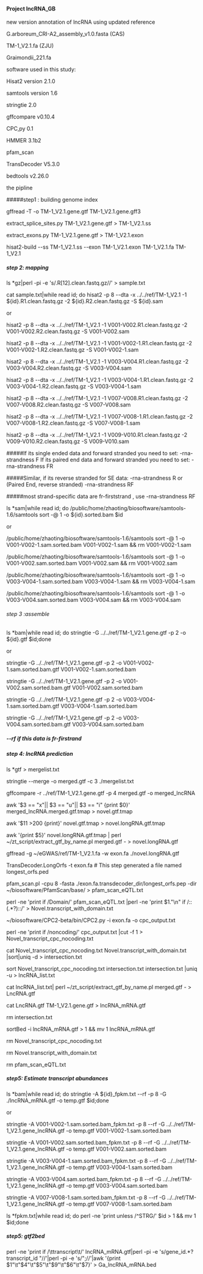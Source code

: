 #### Project lncRNA_GB

new version annotation of lncRNA using updated reference

G.arboreum_CRI-A2_assembly_v1.0.fasta (CAS)

TM-1_V2.1.fa (ZJU)

Graimondii_221.fa

software used in this study:

Hisat2 version 2.1.0

samtools version 1.6

stringtie 2.0

gffcompare v0.10.4

CPC,py 0.1

HMMER 3.1b2

pfam_scan

TransDecoder V5.3.0

bedtools v2.26.0

the pipline

#####step1 : building genome index

gffread -T -o TM-1_V2.1.gene.gtf TM-1_V2.1.gene.gff3

extract_splice_sites.py TM-1_V2.1.gene.gtf > TM-1_V2.1.ss 

extract_exons.py TM-1_V2.1.gene.gtf > TM-1_V2.1.exon

hisat2-build --ss TM-1_V2.1.ss --exon TM-1_V2.1.exon TM-1_V2.1.fa TM-1_V2.1

##### step 2: mapping

ls *gz|perl -pi -e 's/.R[12].clean.fastq.gz//' > sample.txt

cat sample.txt|while read id; do hisat2 -p 8 --dta -x ../../ref/TM-1_V2.1 -1 ${id}.R1.clean.fastq.gz -2 
${id}.R2.clean.fastq.gz -S ${id}.sam

or

hisat2 -p 8 --dta -x ../../ref/TM-1_V2.1 -1 V001-V002.R1.clean.fastq.gz -2 V001-V002.R2.clean.fastq.gz -S V001-V002.sam

hisat2 -p 8 --dta -x ../../ref/TM-1_V2.1 -1 V001-V002-1.R1.clean.fastq.gz -2 V001-V002-1.R2.clean.fastq.gz -S V001-V002-1.sam

hisat2 -p 8 --dta -x ../../ref/TM-1_V2.1 -1 V003-V004.R1.clean.fastq.gz -2 V003-V004.R2.clean.fastq.gz -S V003-V004.sam

hisat2 -p 8 --dta -x ../../ref/TM-1_V2.1 -1 V003-V004-1.R1.clean.fastq.gz -2 V003-V004-1.R2.clean.fastq.gz -S V003-V004-1.sam

hisat2 -p 8 --dta -x ../../ref/TM-1_V2.1 -1 V007-V008.R1.clean.fastq.gz -2 V007-V008.R2.clean.fastq.gz -S V007-V008.sam

hisat2 -p 8 --dta -x ../../ref/TM-1_V2.1 -1 V007-V008-1.R1.clean.fastq.gz -2 V007-V008-1.R2.clean.fastq.gz -S V007-V008-1.sam

hisat2 -p 8 --dta -x ../../ref/TM-1_V2.1 -1 V009-V010.R1.clean.fastq.gz -2 V009-V010.R2.clean.fastq.gz -S V009-V010.sam

#####If its single ended data and forward stranded you need to set: -rna-strandness F If its paired end data and forward stranded you need to set: -rna-strandness FR

#####Similar, if its reverse stranded for SE data: -rna-strandness R or (Paired End, reverse stranded) -rna-strandness RF

#####most strand-specific data are fr-firststrand , use -rna-strandness RF

 ls *sam|while read id; do /public/home/zhaoting/biosoftware/samtools-1.6/samtools sort -@ 1 -o ${id}.sorted.bam $id 
 
or

/public/home/zhaoting/biosoftware/samtools-1.6/samtools sort -@ 1 -o V001-V002-1.sam.sorted.bam V001-V002-1.sam && rm V001-V002-1.sam

/public/home/zhaoting/biosoftware/samtools-1.6/samtools sort -@ 1 -o V001-V002.sam.sorted.bam V001-V002.sam && rm V001-V002.sam

/public/home/zhaoting/biosoftware/samtools-1.6/samtools sort -@ 1 -o V003-V004-1.sam.sorted.bam V003-V004-1.sam && rm V003-V004-1.sam

/public/home/zhaoting/biosoftware/samtools-1.6/samtools sort -@ 1 -o V003-V004.sam.sorted.bam V003-V004.sam && rm V003-V004.sam

###### step 3 :assemble

ls *bam|while read id; do stringtie -G ../../ref/TM-1_V2.1.gene.gtf -p 2 -o ${id}.gtf $id;done

or

stringtie -G ../../ref/TM-1_V2.1.gene.gtf -p 2 -o V001-V002-1.sam.sorted.bam.gtf V001-V002-1.sam.sorted.bam

stringtie -G ../../ref/TM-1_V2.1.gene.gtf -p 2 -o V001-V002.sam.sorted.bam.gtf V001-V002.sam.sorted.bam

stringtie -G ../../ref/TM-1_V2.1.gene.gtf -p 2 -o V003-V004-1.sam.sorted.bam.gtf V003-V004-1.sam.sorted.bam

stringtie -G ../../ref/TM-1_V2.1.gene.gtf -p 2 -o V003-V004.sam.sorted.bam.gtf V003-V004.sam.sorted.bam

##### --rf if this data is fr-firstrand


##### step 4: lncRNA prediction

ls *gtf > mergelist.txt

stringtie --merge -o merged.gtf -c 3 ./mergelist.txt

gffcompare -r ../ref/TM-1_V2.1.gene.gtf -p 4 merged.gtf -o merged_lncRNA

awk '$3 == "x"|| $3 == "u"|| $3 == "i" {print $0}' merged_lncRNA.merged.gtf.tmap > novel.gtf.tmap

awk '$11 >200 {print}' novel.gtf.tmap > novel.longRNA.gtf.tmap

awk '{print $5}' novel.longRNA.gtf.tmap | perl ~/zt_script/extract_gtf_by_name.pl merged.gtf - > novel.longRNA.gtf

gffread -g ~/eGWAS/ref/TM-1_V2.1.fa -w exon.fa ./novel.longRNA.gtf

TransDecoder.LongOrfs -t exon.fa # This step generated a file named longest_orfs.ped

pfam_scan.pl -cpu 8 -fasta ./exon.fa.transdecoder_dir/longest_orfs.pep -dir ~/biosoftware/PfamScan/base/ > pfam_scan_eQTL.txt

perl -ne 'print if /Domain/' pfam_scan_eQTL.txt |perl -ne 'print $1."\n" if /::(.*?)::/' > Novel.transcript_with_domain.txt

~/biosoftware/CPC2-beta/bin/CPC2.py -i exon.fa -o cpc_output.txt

perl -ne 'print if /noncoding/' cpc_output.txt |cut -f 1 > Novel_transcript_cpc_nocoding.txt

cat Novel_transcript_cpc_nocoding.txt Novel.transcript_with_domain.txt |sort|uniq -d > intersection.txt

sort Novel_transcript_cpc_nocoding.txt intersection.txt intersection.txt |uniq -u > lncRNA_list.txt

cat lncRNA_list.txt| perl ~/zt_script/extract_gtf_by_name.pl merged.gtf - > LncRNA.gtf

cat  LncRNA.gtf TM-1_V2.1.gene.gtf > lncRNA_mRNA.gtf

rm intersection.txt

sortBed -i lncRNA_mRNA.gtf > 1 && mv 1 lncRNA_mRNA.gtf

rm Novel_transcript_cpc_nocoding.txt

rm Novel.transcript_with_domain.txt

rm pfam_scan_eQTL.txt

##### step5: Estimate transcript abundances

ls *bam|while read id; do stringtie -A ${id}_fpkm.txt --rf -p 8 -G ./lncRNA_mRNA.gtf -o temp.gtf $id;done

or

stringtie -A V001-V002-1.sam.sorted.bam_fpkm.txt -p 8 --rf -G ../../ref/TM-1_V2.1.gene_lncRNA.gtf -o temp.gtf V001-V002-1.sam.sorted.bam

stringtie -A V001-V002.sam.sorted.bam_fpkm.txt -p 8 --rf -G ../../ref/TM-1_V2.1.gene_lncRNA.gtf -o temp.gtf V001-V002.sam.sorted.bam

stringtie -A V003-V004-1.sam.sorted.bam_fpkm.txt -p 8 --rf -G ../../ref/TM-1_V2.1.gene_lncRNA.gtf -o temp.gtf V003-V004-1.sam.sorted.bam

stringtie -A V003-V004.sam.sorted.bam_fpkm.txt -p 8 --rf -G ../../ref/TM-1_V2.1.gene_lncRNA.gtf -o temp.gtf V003-V004.sam.sorted.bam

stringtie -A V007-V008-1.sam.sorted.bam_fpkm.txt -p 8 --rf -G ../../ref/TM-1_V2.1.gene_lncRNA.gtf -o temp.gtf V007-V008-1.sam.sorted.bam

ls *fpkm.txt|while read id; do perl -ne 'print unless /^STRG/' $id > 1 && mv 1 $id;done

##### step5: gtf2bed

perl -ne 'print if /\ttranscript\t/' lncRNA_mRNA.gtf|perl -pi -e 's/gene_id.*?transcript_id "//'|perl -pi -e 's/";//'|awk '{print $1"\t"$4"\t"$5"\t"$9"\t"$6"\t"$7}' > Ga_lncRNA_mRNA.bed



